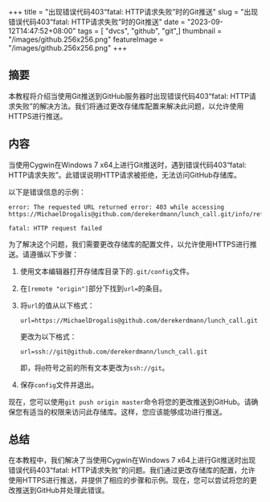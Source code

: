 +++
title = "出现错误代码403“fatal: HTTP请求失败”时的Git推送"
slug = "出现错误代码403“fatal: HTTP请求失败”时的Git推送"
date = "2023-09-12T14:47:52+08:00"
tags = [ "dvcs", "github", "git",]
thumbnail = "/images/github.256x256.png"
featureImage = "/images/github.256x256.png"
+++


## 摘要

本教程将介绍当使用Git推送到GitHub服务器时出现错误代码403“fatal: HTTP请求失败”的解决方法。我们将通过更改存储库配置来解决此问题，以允许使用HTTPS进行推送。

## 内容

当使用Cygwin在Windows 7 x64上进行Git推送时，遇到错误代码403“fatal: HTTP请求失败”。此错误说明HTTP请求被拒绝，无法访问GitHub存储库。

以下是错误信息的示例：

```
error: The requested URL returned error: 403 while accessing https://MichaelDrogalis@github.com/derekerdmann/lunch_call.git/info/refs

fatal: HTTP request failed
```

为了解决这个问题，我们需要更改存储库的配置文件，以允许使用HTTPS进行推送。请遵循以下步骤：

1. 使用文本编辑器打开存储库目录下的`.git/config`文件。

2. 在`[remote "origin"]`部分下找到`url=`的条目。

3. 将`url`的值从以下格式：

   ```
   url=https://MichaelDrogalis@github.com/derekerdmann/lunch_call.git
   ```

   更改为以下格式：

   ```
   url=ssh://git@github.com/derekerdmann/lunch_call.git
   ```

   即，将`@`符号之前的所有文本更改为`ssh://git`。

4. 保存`config`文件并退出。

现在，您可以使用`git push origin master`命令将您的更改推送到GitHub。请确保您有适当的权限来访问此存储库。这样，您应该能够成功进行推送。

## 总结

在本教程中，我们解决了当使用Cygwin在Windows 7 x64上进行Git推送时出现错误代码403“fatal: HTTP请求失败”的问题。我们通过更改存储库的配置，允许使用HTTPS进行推送，并提供了相应的步骤和示例。现在，您可以尝试将您的更改推送到GitHub并处理此错误。


